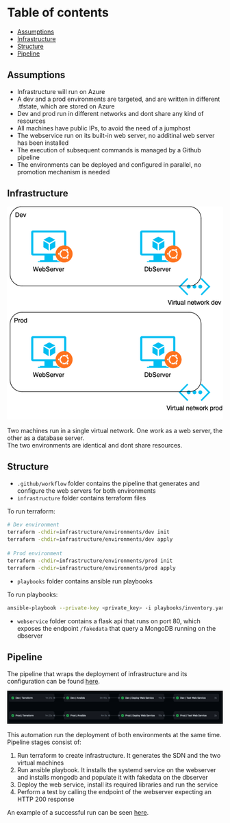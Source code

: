 # Table of contents
- [Assumptions](#assumptions)
- [Infrastructure](#infrastructure)
- [Structure](#structure)
- [Pipeline](#pipeline)

## Assumptions

- Infrastructure will run on Azure
- A dev and a prod environments are targeted, and are written in different .tfstate, which are stored on Azure
- Dev and prod run in different networks and dont share any kind of resources
- All machines have public IPs, to avoid the need of a jumphost
- The webservice run on its built-in web server, no additinal web server has been installed
- The execution of subsequent commands is managed by a Github pipeline
- The environments can be deployed and configured in parallel, no promotion mechanism is needed

## Infrastructure

![alt text](./docs/ncia.drawio.png)

Two machines run in a single virtual network.
One work as a web server, the other as a database server. <br/>
The two environments are identical and dont share resources.

## Structure

- `.github/workflow` folder contains the pipeline that generates and configure the web servers for both environments
- `infrastructure` folder contains terraform files

To run terraform:
```bash
# Dev environment
terraform -chdir=infrastructure/environments/dev init
terraform -chdir=infrastructure/environments/dev apply

# Prod environment
terraform -chdir=infrastructure/environments/prod init
terraform -chdir=infrastructure/environments/prod apply
```

- `playbooks` folder contains ansible run playbooks
  
To run playbooks:
```bash
ansible-playbook --private-key <private_key> -i playbooks/inventory.yaml playbooks/main.yaml -e "db_host=<db_public_ip> webserver_host=<webserver_public_ip>"
```

- `webservice` folder contains a flask api that runs on port 80, which exposes the endpoint `/fakedata` that query a MongoDB running on the dbserver

## Pipeline

The pipeline that wraps the deployment of infrastructure and its configuration can be found [here](./.github/workflows/deploy.yaml).

![alt text](./docs/pipeline.png)

This automation run the deployment of both environments at the same time. </br>
Pipeline stages consist of:
1. Run terraform to create infrastructure. It generates the SDN and the two virtual machines
2. Run ansible playbook. It installs the systemd service on the webserver and installs mongodb and populate it with fakedata on the dbserver
3. Deploy the web service, install its required libraries and run the service
4. Perform a test by calling the endpoint of the webserver expecting an HTTP 200 response


An example of a successful run can be seen [here](https://github.com/Stepness/devops-takehome/actions/runs/9931265728).